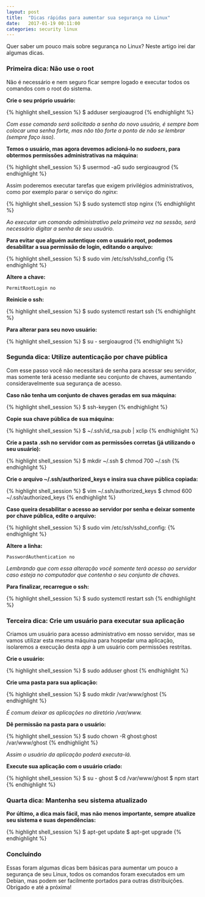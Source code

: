 ```yaml
---
layout: post
title:  "Dicas rápidas para aumentar sua segurança no Linux"
date:   2017-01-19 00:11:00
categories: security linux
---
```


Quer saber um pouco mais sobre segurança no Linux? Neste artigo irei dar algumas dicas.

### Primeira dica: Não use o root

Não é necessário e nem seguro ficar sempre logado e executar todos os comandos com o root do sistema.

**Crie o seu próprio usuário:**

{% highlight shell_session %}
$ adduser sergioaugrod
{% endhighlight %}

*Com esse comando será solicitado a senha do novo usuário, é sempre bom colocar uma senha forte, mas não tão forte a ponto de não se lembrar (sempre faço isso).*

**Temos o usuário, mas agora devemos adicioná-lo no *sudoers*, para obtermos permissões administrativas na máquina:**

{% highlight shell_session %}
$ usermod -aG sudo sergioaugrod
{% endhighlight %}

Assim poderemos executar tarefas que exigem privilégios administrativos, como por exemplo parar o serviço do *nginx*:

{% highlight shell_session %}
$ sudo systemctl stop nginx
{% endhighlight %}

*Ao executar um comando administrativo pela primeira vez na sessão, será necessário digitar a senha de seu usuário.*

**Para evitar que alguém autentique com o usuário root, podemos desabilitar a sua permissão de login, editando o arquivo:**

{% highlight shell_session %}
$ sudo vim /etc/ssh/sshd_config
{% endhighlight %}

**Altere a chave:**

```
PermitRootLogin no
```

**Reinicie o ssh:**

{% highlight shell_session %}
$ sudo systemctl restart ssh
{% endhighlight %}

**Para alterar para seu novo usuário:**

{% highlight shell_session %}
$ su - sergioaugrod
{% endhighlight %}

### Segunda dica: Utilize autenticação por chave pública

Com esse passo você não necessitará de senha para acessar seu servidor, mas somente terá acesso mediante seu conjunto de chaves, aumentando consideravelmente sua segurança de acesso.

**Caso não tenha um conjunto de chaves geradas em sua máquina:**

{% highlight shell_session %}
$ ssh-keygen
{% endhighlight %}

**Copie sua chave pública de sua máquina:**

{% highlight shell_session %}
$ ~/.ssh/id_rsa.pub | xclip
{% endhighlight %}

**Crie a pasta .ssh no servidor com as permissões corretas (já utilizando o seu usuário):**

{% highlight shell_session %}
$ mkdir ~/.ssh
$ chmod 700 ~/.ssh
{% endhighlight %}

**Crie o arquivo ~/.ssh/authorized_keys e insira sua chave pública copiada:**

{% highlight shell_session %}
$ vim ~/.ssh/authorized_keys
$ chmod 600 ~/.ssh/authorized_keys
{% endhighlight %}

**Caso queira desabilitar o acesso ao servidor por senha e deixar somente por chave pública, edite o arquivo:**

{% highlight shell_session %}
$ sudo vim /etc/ssh/sshd_config:
{% endhighlight %}

**Altere a linha:**

```
PasswordAuthentication no
```

*Lembrando que com essa alteração você somente terá acesso ao servidor caso esteja no computador que contenha o seu conjunto de chaves.*

**Para finalizar, recarregue o ssh:**

{% highlight shell_session %}
$ sudo systemctl restart ssh
{% endhighlight %}

### Terceira dica: Crie um usuário para executar sua aplicação

Criamos um usuário para acesso administrativo em nosso servidor, mas se vamos utilizar esta mesma máquina para hospedar uma aplicação, isolaremos a execução desta *app* à um usuário com permissões restritas.

**Crie o usuário:**

{% highlight shell_session %}
$ sudo adduser ghost
{% endhighlight %}

**Crie uma pasta para sua aplicação:**

{% highlight shell_session %}
$ sudo mkdir /var/www/ghost
{% endhighlight %}

*É comum deixar as aplicações no diretório /var/www.*

**Dê permissão na pasta para o usuário:**

{% highlight shell_session %}
$ sudo chown -R ghost:ghost /var/www/ghost
{% endhighlight %}

*Assim o usuário da aplicação poderá executa-lá.*

**Execute sua aplicação com o usuário criado:**

{% highlight shell_session %}
$ su - ghost
$ cd /var/www/ghost
$ npm start
{% endhighlight %}

### Quarta dica: Mantenha seu sistema atualizado

**Por último, a dica mais fácil, mas não menos importante, sempre atualize seu sistema e suas dependências:**

{% highlight shell_session %}
$ apt-get update
$ apt-get upgrade
{% endhighlight %}

### Concluindo

Essas foram algumas dicas bem básicas para aumentar um pouco a segurança de seu Linux, todos os comandos foram executados em um Debian, mas podem ser facilmente portados para outras distribuições. Obrigado e até a próxima!
